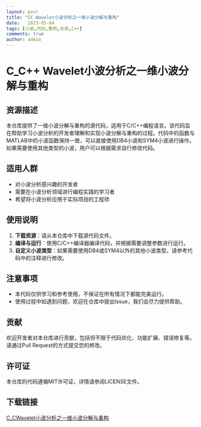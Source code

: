```yaml
---
layout: post
title: "CC Wavelet小波分析之一维小波分解与重构"
date:   2023-05-04
tags: [小波,代码,重构,仓库,C++]
comments: true
author: admin
---
```

# C_C++ Wavelet小波分析之一维小波分解与重构

## 资源描述

本仓库提供了一维小波分解与重构的源代码，适用于C/C++编程语言。该代码旨在帮助学习小波分析的开发者理解和实现小波分解与重构的过程。代码中的函数与MATLAB中的小波函数保持一致，可以直接使用DB4小波和SYM4小波进行操作。如果需要使用其他类型的小波，用户可以根据需求自行修改代码。

## 适用人群

- 对小波分析感兴趣的开发者
- 需要在小波分析领域进行编程实践的学习者
- 希望将小波分析应用于实际项目的工程师

## 使用说明

1. **下载资源**：请从本仓库中下载源代码文件。
2. **编译与运行**：使用C/C++编译器编译代码，并根据需要调整参数进行运行。
3. **自定义小波类型**：如果需要使用DB4或SYM4以外的其他小波类型，请参考代码中的注释进行修改。

## 注意事项

- 本代码仅供学习和参考使用，不保证在所有情况下都能完美运行。
- 使用过程中如遇到问题，欢迎在仓库中提出Issue，我们会尽力提供帮助。

## 贡献

欢迎开发者对本仓库进行贡献，包括但不限于代码优化、功能扩展、错误修复等。请通过Pull Request的方式提交您的修改。

## 许可证

本仓库的代码遵循MIT许可证，详情请参阅LICENSE文件。

## 下载链接

[C_CWavelet小波分析之一维小波分解与重构](https://pan.quark.cn/s/190180ee8f77)